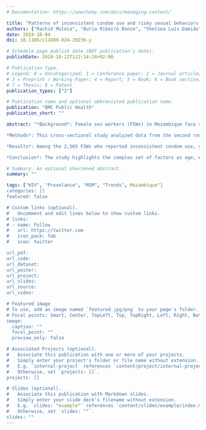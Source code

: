 ```yaml
---
# Documentation: https://wowchemy.com/docs/managing-content/

title: "Patterns of inconsistent condom use and risky sexual behaviors among female sex workers in Mozambique"
authors: ["Rachid Muleia", "Áuria Ribeiro Banze", "Shelsea Luís Damião", "Cynthia Cemá Baltazar"]
date: 2024-10-04
doi: 10.1186/s12889-024-20236-y

# Schedule page publish date (NOT publication's date).
publishDate: 2024-10-12T112:14:24+02:00

# Publication type.
# Legend: 0 = Uncategorized; 1 = Conference paper; 2 = Journal article;
# 3 = Preprint / Working Paper; 4 = Report; 5 = Book; 6 = Book section;
# 7 = Thesis; 8 = Patent
publication_types: ["2"]

# Publication name and optional abbreviated publication name.
publication: "BMC Public Health"
publication_short: ""

abstract: "*Background*: Female sex workers (FSWs) in Mozambique face significant health risks, including high HIV prevalence, combination of factors, including inconsistent condom use, engagement in risky sexual behaviors, and various socio-ecological determinants of health. Understanding the determinants of these practices is crucial for developing targeted interventions.

*Methods*: This cross-sectional study analyzed data from the second round of Biobehavioral Survey (BBS) conducted from 2019 to 2020 in five urban areas to examine determinants of inconsistent condom use and risky sexual behaviors among FSWs. Modified Poisson regression models were used to assess the effect of various socio-demographic, economic, and behavioral factors on the outcomes, providing adjusted relative risk (aRR) with 95% confidence intervals (CI).

*Results*: Among the 2,565 FSWs who reported inconsistent condom use, younger FSWs (15-24 years old, 29.1%), single (27.3%), with secondary or higher education (26.1%), nationals (25.9%), and residents of Tete City (30.5%) had a higher prevalence of inconsistent condom use. Initiating sex work < 18 years (31.0%), binge drinking (23.7%), and experiencing physical violence (29.0%) were significantly associated with this behavior. Among the 2,564 FSWs reporting risky sexual behaviors, a higher prevalence was observed in FSWs aged 15-24 (75.6%), those with secondary or higher education (75.8%), nationals (74.4%), and those residing in Quelimane (87.3%). Early sexual debut (< 15 years, 79.3%), initiating sex work before 18 years of age (77.7%), and illicit drug use (82.2%) were all associated with increased risky sexual practices. Inconsistent condom use among FSWs was significantly associated with residing in Tete (aRR = 2.4, 95% CI: 1.77-3.25), not being aware of female condom (aRR = 1.22, 95% CI: 1.03-1.45) and having experienced sexual a physical violence. Moreover, being married was significantly linked to risky sexual behavior among female sex workers (aRR = 1.27, 95% CI: 1.19-1.37), along with initiating sexual activity before age 15, having at least five years of sex work experience, engaging in binge drinking, and experiencing sexual and physical violence.

*Conclusion*: The study highlights the complex set of factors as age, education, geographic location, years of sex work services, early sexual debut, and illicit drug use that influence sexual risks behavior among FSWs in Mozambique. Tailored interventions addressing not only sexual health education and services, but also economic empowerment and illicit drug use is imperative for mitigating these risks."

# Summary. An optional shortened abstract.
summary: ""

tags: ["HIV", "Prevelance", "MSM", "Trends", Mozambique"]
categories: []
featured: false

# Custom links (optional).
#   Uncomment and edit lines below to show custom links.
# links:
# - name: Follow
#   url: https://twitter.com
#   icon_pack: fab
#   icon: twitter

url_pdf:
url_code:
url_dataset:
url_poster:
url_project:
url_slides:
url_source:
url_video:

# Featured image
# To use, add an image named `featured.jpg/png` to your page's folder. 
# Focal points: Smart, Center, TopLeft, Top, TopRight, Left, Right, BottomLeft, Bottom, BottomRight.
image:
  caption: ""
  focal_point: ""
  preview_only: false

# Associated Projects (optional).
#   Associate this publication with one or more of your projects.
#   Simply enter your project's folder or file name without extension.
#   E.g. `internal-project` references `content/project/internal-project/index.md`.
#   Otherwise, set `projects: []`.
projects: []

# Slides (optional).
#   Associate this publication with Markdown slides.
#   Simply enter your slide deck's filename without extension.
#   E.g. `slides: "example"` references `content/slides/example/index.md`.
#   Otherwise, set `slides: ""`.
slides: ""
---
```

